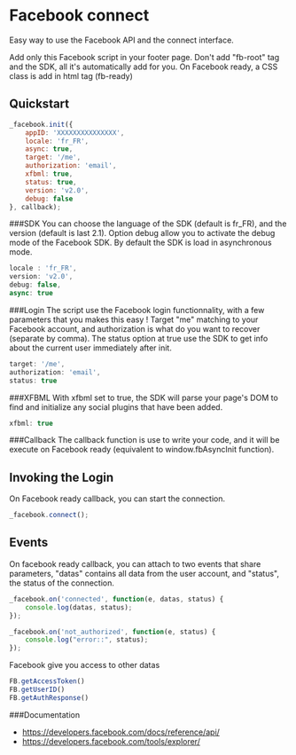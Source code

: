 Facebook connect
==================================================

Easy way to use the Facebook API and the connect interface.

Add only this Facebook script in your footer page. Don't add "fb-root" tag and the SDK, all it's automatically add for you. On Facebook ready, a CSS class is add in html tag (fb-ready)

Quickstart
--------------------------------------

```javascript
_facebook.init({
    appID: 'XXXXXXXXXXXXXXX',
    locale: 'fr_FR',
    async: true,
    target: '/me',
    authorization: 'email',
    xfbml: true,
    status: true,
    version: 'v2.0',
    debug: false
}, callback);
```

###SDK
You can choose the language of the SDK (default is fr_FR), and the version (default is last 2.1). Option debug allow you to activate the debug mode of the Facebook SDK. By default the SDK is load in asynchronous mode.

```javascript
locale : 'fr_FR',
version: 'v2.0',
debug: false,
async: true
```

###Login
The script use the Facebook login functionnality, with a few parameters that you makes this easy ! Target "me" matching to your Facebook account, and authorization is what do you want to recover (separate by comma). The status option at true use the SDK to get info about the current user immediately after init.

```javascript
target: '/me',
authorization: 'email',
status: true
```

###XFBML
With xfbml set to true, the SDK will parse your page's DOM to find and initialize any social plugins that have been added.

```javascript
xfbml: true
```

###Callback
The callback function is use to write your code, and it will be execute on Facebook ready (equivalent to window.fbAsyncInit function).

Invoking the Login
--------------------------------------

On Facebook ready callback, you can start the connection.

```javascript
_facebook.connect();
```
  
Events
--------------------------------------

On facebook ready callback, you can attach to two events that share parameters, "datas" contains all data from the user account, and "status", the status of the connection.

```javascript
_facebook.on('connected', function(e, datas, status) {
    console.log(datas, status);
});

_facebook.on('not_authorized', function(e, status) {
    console.log("error::", status);
});
```

Facebook give you access to other datas
```javascript
FB.getAccessToken()
FB.getUserID()
FB.getAuthResponse()
```

###Documentation
- https://developers.facebook.com/docs/reference/api/
- https://developers.facebook.com/tools/explorer/

